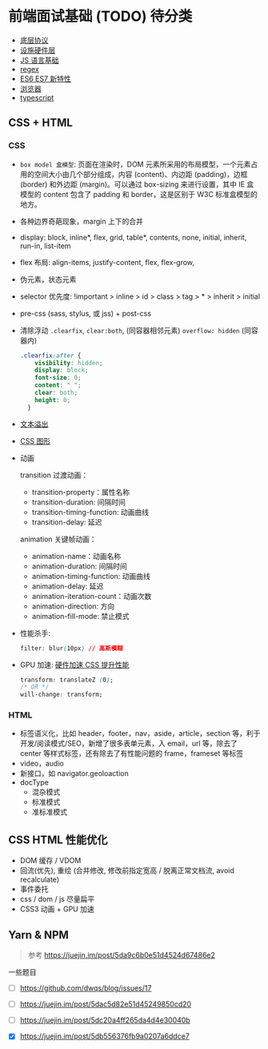 # 前端面试基础 (TODO) 待分类

- [底层协议](interview/protocols.md)
- [设施硬件层](interview/infrastructure.md)
- [JS 语言基础](interview/js.md)
- [regex](interview/regex.md)
- [ES6 ES7 新特性](interview/es6.md)
- [浏览器](interview/browser.md)
- [typescript](interview/typescript.md)

## CSS + HTML

### CSS
- `box model 盒模型`: 页面在渲染时，DOM 元素所采用的布局模型，一个元素占用的空间大小由几个部分组成，内容 (content)、内边距 (padding)，边框 (border) 和外边距 (margin)。可以通过 box-sizing 来进行设置，其中 IE 盒模型的 content 包含了 padding 和 border，这是区别于 W3C 标准盒模型的地方。
- 各种边界奇葩现象，margin 上下的合并
- display: block, inline*, flex, grid, table*, contents, none, initial, inherit, run-in, list-item
- flex 布局: align-items, justify-content, flex, flex-grow,
- 伪元素，状态元素
- selector 优先度: !important > inline > id > class > tag > * > inherit > initial
- pre-css (sass, stylus, 或 jss) + post-css
- 清除浮动 `.clearfix`, `clear:both`, (同容器相邻元素) `overflow: hidden` (同容器内)
  ```css
  .clearfix:after {
      visibility: hidden;
      display: block;
      font-size: 0;
      content: " ";
      clear: both;
      height: 0;
    }
  ```
- [文本溢出](https://juejin.im/post/5dc15b35f265da4d432a3d10)
- [CSS 图形](https://github.com/qq449245884/xiaozhi/issues/42)
- 动画
  
  transition 过渡动画：
  - transition-property：属性名称
  - transition-duration: 间隔时间
  - transition-timing-function: 动画曲线
  - transition-delay: 延迟

  animation 关键帧动画：
  - animation-name：动画名称
  - animation-duration: 间隔时间
  - animation-timing-function: 动画曲线
  - animation-delay: 延迟
  - animation-iteration-count：动画次数
  - animation-direction: 方向
  - animation-fill-mode: 禁止模式
- 性能杀手:
  ```css
  filter: blur(10px) // 高斯模糊
  ```

- GPU 加速: [硬件加速 CSS 提升性能](https://blog.teamtreehouse.com/increase-your-sites-performance-with-hardware-accelerated-css)
  ```css
  transform: translateZ (0);
  /* OR */
  will-change: transform;
  ```
  
### HTML
- 标签语义化，比如 header，footer，nav，aside，article，section 等，利于开发/阅读模式/SEO，新增了很多表单元素，入 email，url 等，除去了 center 等样式标签，还有除去了有性能问题的 frame，frameset 等标签
- video，audio
- 新接口，如 navigator.geoloaction
- docType
  - 混杂模式
  - 标准模式
  - 准标准模式

## CSS HTML 性能优化
- DOM 缓存 / VDOM
- 回流(优先), 重绘 (合并修改, 修改前指定宽高 / 脱离正常文档流, avoid recalculate)
- 事件委托
- css / dom / js 尽量扁平
- CSS3 动画 + GPU 加速

## Yarn & NPM

> 参考 https://juejin.im/post/5da9c6b0e51d4524d67486e2

一些题目
- [ ] https://github.com/dwqs/blog/issues/17
- [ ] https://juejin.im/post/5dac5d82e51d45249850cd20

- [ ] https://juejin.im/post/5dc20a4ff265da4d4e30040b
- [x] https://juejin.im/post/5db556376fb9a0207a6ddce7
